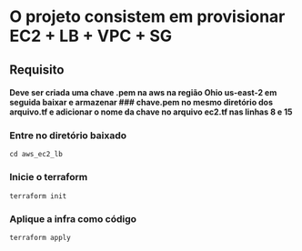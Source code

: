 # O projeto consistem em provisionar EC2 + LB + VPC + SG

## Requisito

#### Deve ser criada uma chave .pem na aws na região Ohio us-east-2 em seguida baixar e armazenar ### chave.pem no mesmo diretório dos arquivo.tf e adicionar o nome da chave no arquivo ec2.tf nas linhas 8 e 15


### Entre no diretório baixado
`cd aws_ec2_lb`

### Inicie o terraform
`terraform init`

### Aplique a infra como código
`terraform apply`
